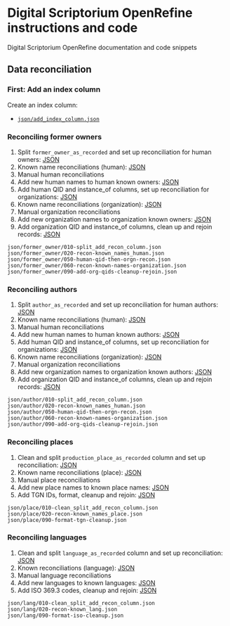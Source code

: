 # Digital Scriptorium OpenRefine instructions and code

Digital Scriptorium OpenRefine documentation and code snippets

## Data reconciliation

### First: Add an index column

Create an index column:

- [`json/add_index_column.json`][add_index_column]

[add_index_column]:   json/add_index_column.json    "Add index column"

### Reconciling former owners

1. Split `former_owner_as_recorded` and set up reconciliation for human owners:     [JSON][fo_split]
2. Known name reconciliations (human):                                              [JSON][fo_known_names_human]
3. Manual human reconciliations
4. Add new human names to human known owners:                                       [JSON][fo_known_names_human]
5. Add human QID and instance_of columns, set up reconciliation for organizations:  [JSON][fo_add_human_qids]
6. Known name reconciliations (organization):                                       [JSON][fo_known_names_orgn]
7. Manual organization reconciliations
8. Add new organization names to organization known owners:                         [JSON][fo_known_names_orgn]
9. Add organization QID and instance_of columns, clean up and rejoin records:       [JSON][fo_orgn_qids_merge_cleanup]

[fo_split]:                    json/former_owner/010-split_add_recon_column.json
[fo_known_names_human]:        json/former_owner/020-recon-known_names_human.json
[fo_add_human_qids]:           json/former_owner/050-human-qid-then-orgn-recon.json
[fo_known_names_orgn]:         json/former_owner/060-recon-known-names-organization.json
[fo_orgn_qids_merge_cleanup]:  json/former_owner/090-add-org-qids-cleanup-rejoin.json

```
json/former_owner/010-split_add_recon_column.json
json/former_owner/020-recon-known_names_human.json
json/former_owner/050-human-qid-then-orgn-recon.json
json/former_owner/060-recon-known-names-organization.json
json/former_owner/090-add-org-qids-cleanup-rejoin.json
```

### Reconciling authors

1. Split `author_as_recorded` and set up reconciliation for human authors:          [JSON][author_split]
2. Known name reconciliations (human):                                              [JSON][author_known_names_human]
3. Manual human reconciliations
4. Add new human names to human known authors:                                      [JSON][author_known_names_human]
5. Add human QID and instance_of columns, set up reconciliation for organizations:  [JSON][author_add_human_qids]
6. Known name reconciliations (organization):                                       [JSON][author_known_names_orgn]
7. Manual organization reconciliations
8. Add new organization names to organization known authors:                        [JSON][author_known_names_orgn]
9. Add organization QID and instance_of columns, clean up and rejoin records:       [JSON][author_orgn_qids_merge_cleanup]

[author_split]:                    json/author/010-split_add_recon_column.json
[author_known_names_human]:        json/author/020-recon-known_names_human.json
[author_add_human_qids]:           json/author/050-human-qid-then-orgn-recon.json
[author_known_names_orgn]:         json/author/060-recon-known-names-organization.json
[author_orgn_qids_merge_cleanup]:  json/author/090-add-org-qids-cleanup-rejoin.json

```
json/author/010-split_add_recon_column.json
json/author/020-recon-known_names_human.json
json/author/050-human-qid-then-orgn-recon.json
json/author/060-recon-known-names-organization.json
json/author/090-add-org-qids-cleanup-rejoin.json
```

### Reconciling places

1. Clean and split `production_place_as_recorded` column and set up reconciliation: [JSON][place_split]
2. Known name reconciliations (place):                                              [JSON][place_known_names]
3. Manual place reconciliations
4. Add new place names to known place names:                                        [JSON][place_known_names]
5. Add TGN IDs, format, cleanup and rejoin:                                         [JSON][place_tgn_merge_cleanup]

[place_split]:              json/place/010-clean_split_add_recon_column.json
[place_known_names]:        json/place/020-recon-known_names_place.json
[place_tgn_merge_cleanup]:  json/place/090-format-tgn-cleanup.json

```
json/place/010-clean_split_add_recon_column.json
json/place/020-recon-known_names_place.json
json/place/090-format-tgn-cleanup.json
```

### Reconciling languages

1. Clean and split `language_as_recorded` column and set up reconciliation:         [JSON][lang_split]
2. Known reconciliations (language):                                                [JSON][lang_known]
3. Manual language reconciliations
4. Add new languages to known languages:                                            [JSON][lang_known]
5. Add ISO 369.3 codes, cleanup and rejoin:                                         [JSON][lang_iso_merge_cleanup]

[lang_split]:              json/lang/010-clean_split_add_recon_column.json
[lang_known]:              json/lang/020-recon-known_lang.json
[lang_iso_merge_cleanup]:  json/lang/090-format-iso-cleanup.json

```
json/lang/010-clean_split_add_recon_column.json
json/lang/020-recon-known_lang.json
json/lang/090-format-iso-cleanup.json
```
